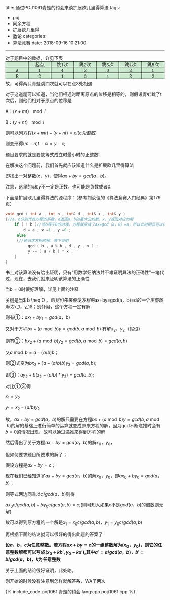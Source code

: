title: 通过POJ1061青蛙的约会来谈扩展欧几里得算法
tags:
  - poj
  - 同余方程
  - 扩展欧几里得
  - 数论
categories:
  - 算法竞赛
date: 2018-09-16 10:21:00
---

对于题目中的数据，详见下表
![](/assets/image/poj/1061.png)
故，可得两只青蛙跳四次就可以在点3处相遇

对于这道题可以知道，当他们相遇时距离原点的位移是相等的，则假设青蛙跳了t次后，则他们相对于原点的位移是

A：$(x+mt）\bmod l$

B：$(y+nt）\bmod l$

则可以列方程$(x+mt) -(y+nt)=cl (c为整数)$

则变形得$(m-n)t-cl=y-x$;

题目要求的就是要使等式成立时最小时的正整数t

在解决这个问题前，我们首先就应该知道什么是扩展欧几里得算法

即找出一对整数$(x，y)$，使得$ax+by=gcd(a，b)$。

注意，这里的$x$和$y$不一定是正数，也可能是负数或者$0$.

<!--more-->

下面是扩展欧几里得算法的源程序：（参考刘汝佳的《算法竞赛入门经典》第179页）
``` c++
void gcd ( int a , int b , int& d , int& x , int& y )
{//a，b分别代表方程的系数，d返回a，b的最大公约数，x，y返回对应的解
    if ( ! b )//当b等于0的时候，方程就变成了ax=gcd（a，0）=a，所以此时明显可以得到方程的解为x=1，y=0，此时d就为a
        d = a , x =1 , y =0 ;
     else
     {//递归求方程的解，等下证明
          gcd ( b , a % b , d , y , x ) ;
          y -= ( a / b ) * x ; 
    }
}
```
书上对该算法没有给出证明，只有“用数学归纳法并不难证明算法的正确性”一笔代过，现在，去我们就来证明该算法的正确性

当$b=0$时很好理解，详见上面的注释

关键是当$ b \neq 0 $，则我们先来假设方程的$ax+by=gcd(a，b)=d$的一个正整数解为$x_1$，$y_1$；别怀疑，这个方程一定有解

则有①：$ax_1+by_1=gcd(a，b)$ 

又对于方程$bx +(a \bmod b)y = gcd (b ,a \bmod b )$ 有解$x_2$，$y_2$（假设）

则有②：$bx_2+(a \bmod b)y_2 = gcd (b ,a \bmod b) = gcd(a, b)$

又$a \bmod b = a - (a/b)b$；

则②式变为$bx_2+(a-(a/b)b)y_2=gcd(a,b)$;

即③：$ay_2 + b(x_2-(a/b)*y_2) = gcd (a,b)$;

对比①③得

$x_1=y_2$     

$y_1 =  x_2 - (a/b)y_2$

故，$ax+by=gcd(a，b)$的解只需要在方程$bx +(a \bmod b)y =gcd (b ,a \bmod b )$的解的基础上进行简单的运算就变成原来方程的解，因为gcd不断递推时会有$b=0$的情况出现，故可以通过递推来得到方程的解

然后得出了关于方程$ax+by=gcd(a，b)$的解$x_0$，$y_0$，

但如何要求题目所要求的解了；

假设方程是$ax+by=c$；

现在我们已经知道了$ax+by=gcd(a，b)$的解$x_0$，$y_0$，即$ax_0+by_0=gcd(a，b)$；

则等式两边同乘以$c/gcd(a，b)$则得

$ax_0c/gcd(a,b)+by_0c/gcd(a,b)=c$;(则可知人如果c不是$gcd(a，b)$的倍数则无解)

故可以得到原方程的一个解是$x_1=x_0c/gcd(a,b)$，$y_1=y_0c/gcd(a,b)$

再根据下面的结论就可以很好的得出此题的答案了

**设$a，b，c$为任意整数。若方程$ax+by=c$的一组整数解为$(x_0，y_0)$，则它的任意整数解都可以写成$(x_0+kb',y_0-ka')$,其中$a'=a/gcd(a，b)$，$b'=b/gcd(a，b)$，$k$为任意整数**

关于上面的结论很好证明，此处略。

刚开始的时候没有注意到怎样就解答系，WA了两次

{% include_code poj1061 青蛙的约会 lang:cpp poj/1061.cpp %}